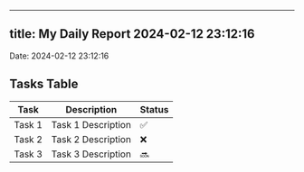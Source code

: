 
---
title: My Daily Report 2024-02-12 23:12:16
---

Date: 2024-02-12 23:12:16

## Tasks Table

| Task | Description | Status |
|------|-------------|--------|
| Task 1 | Task 1 Description | ✅ |
| Task 2 | Task 2 Description | ❌ |
| Task 3 | Task 3 Description | 🔜 |
